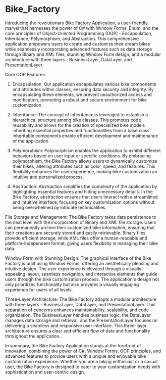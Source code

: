# Bike_Factory
Introducing the revolutionary Bike Factory Application, a user-friendly marvel that harnesses the power of C# with Window Forms, Enum, and the core principles of Object-Oriented Programming (OOP) - Encapsulation, Inheritance, Polymorphism, and Abstraction. This comprehensive application empowers users to create and customize their dream bikes while seamlessly incorporating advanced features such as data storage through Binary and XML files, stunning Window Form design, and a modular architecture with three layers - BusinessLayer, DataLayer, and PresentationLayer.

Core OOP Features:
1. Encapsulation:
Our application encapsulates various bike components and attributes within classes, ensuring data security and integrity. By encapsulating these elements, we prevent unauthorized access and modification, promoting a robust and secure environment for bike customization.

2. Inheritance:
The concept of inheritance is leveraged to establish a hierarchical structure among bike classes. This promotes code reusability and allows for the creation of specialized bike models inheriting essential properties and functionalities from a base class. Inheritable components enable efficient development and maintenance of the application.

3. Polymorphism:
Polymorphism enables the application to exhibit different behaviors based on user input or specific conditions. By embracing polymorphism, the Bike Factory allows users to dynamically customize their bikes, altering attributes such as color, speed, and features. This flexibility enhances the user experience, making bike customization an intuitive and personalized process.

4. Abstraction:
Abstraction simplifies the complexity of the application by highlighting essential features and hiding unnecessary details. In the Bike Factory, abstraction ensures that users interact with a streamlined and intuitive interface, focusing on key customization options without being overwhelmed by intricate technicalities.

File Storage and Management:
The Bike Factory takes data persistence to the next level with the incorporation of Binary and XML file storage. Users can permanently archive their customized bike information, ensuring that their creations are securely stored and easily retrievable. Binary files provide efficient storage, while XML files offer a human-readable and platform-independent format, giving users flexibility in managing their bike data.

Window Form with Stunning Design:
The graphical interface of the Bike Factory is built using Window Forms, offering an aesthetically pleasing and intuitive design. The user experience is elevated through a visually appealing layout, seamless navigation, and interactive elements that guide users through the bike customization process. The application's design not only prioritizes functionality but also provides a visually engaging experience for users of all levels.

Three-Layer Architecture:
The Bike Factory adopts a modular architecture with three layers - BusinessLayer, DataLayer, and PresentationLayer. This separation of concerns enhances maintainability, scalability, and code organization. The BusinessLayer handles business logic, the DataLayer manages data storage and retrieval, and the PresentationLayer focuses on delivering a seamless and responsive user interface. This three-layer architecture ensures a clear and efficient flow of data and functionality throughout the application.

In summary, the Bike Factory Application stands at the forefront of innovation, combining the power of C#, Window Forms, OOP principles, and advanced features to provide users with a unique and enjoyable bike customization experience. Whether you are a biking enthusiast or a casual user, the Bike Factory is designed to cater to your customization needs with sophistication and user-centric design.
